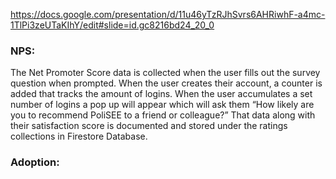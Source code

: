 https://docs.google.com/presentation/d/11u46yTzRJhSvrs6AHRiwhF-a4mc-1TlPi3zeUTaKIhY/edit#slide=id.gc8216bd24_20_0

### NPS:
The Net Promoter Score data is collected when the user fills out the survey question when prompted. When the user creates their account, a counter is added that tracks the amount of logins. When the user accumulates a set number of logins a pop up will appear which will ask them “How likely are you to recommend PoliSEE to a friend or colleague?” That data along with their satisfaction score is documented and stored under the ratings collections in Firestore Database.

### Adoption:
